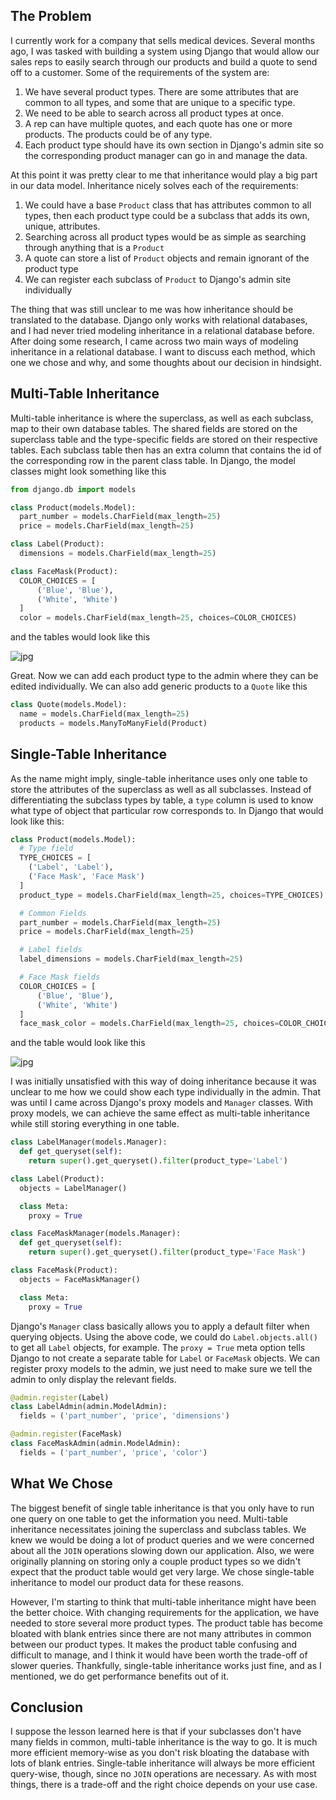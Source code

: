 ## The Problem

I currently work for a company that sells medical devices. Several months ago, I was tasked with building a system using Django that would allow our sales reps to easily search through our products and build a quote to send off to a customer. Some of the requirements of the system are:

1. We have several product types. There are some attributes that are common to all types, and some that are unique to a specific type.
2. We need to be able to search across all product types at once.
3. A rep can have multiple quotes, and each quote has one or more products. The products could be of any type.
4. Each product type should have its own section in Django's admin site so the corresponding product manager can go in and manage the data.

At this point it was pretty clear to me that inheritance would play a big part in our data model. Inheritance nicely solves each of the requirements:

1. We could have a base `Product` class that has attributes common to all types, then each product type could be a subclass that adds its own, unique, attributes.
2. Searching across all product types would be as simple as searching through anything that is a `Product`
3. A quote can store a list of `Product` objects and remain ignorant of the product type
4. We can register each subclass of `Product` to Django's admin site individually

The thing that was still unclear to me was how inheritance should be translated to the database. Django only works with relational databases, and I had never tried modeling inheritance in a relational database before. After doing some research, I came across two main ways of modeling inheritance in a relational database. I want to discuss each method, which one we chose and why, and some thoughts about our decision in hindsight.

## Multi-Table Inheritance

Multi-table inheritance is where the superclass, as well as each subclass, map to their own database tables. The shared fields are stored on the superclass table and the type-specific fields are stored on their respective tables. Each subclass table then has an extra column that contains the id of the corresponding row in the parent class table. In Django, the model classes might look something like this

```python
from django.db import models

class Product(models.Model):
  part_number = models.CharField(max_length=25)
  price = models.CharField(max_length=25)

class Label(Product):
  dimensions = models.CharField(max_length=25)

class FaceMask(Product):
  COLOR_CHOICES = [
      ('Blue', 'Blue'),
      ('White', 'White')
  ]
  color = models.CharField(max_length=25, choices=COLOR_CHOICES)
```

and the tables would look like this

![jpg](/images/blog/4-django-inheritance/multi-inheritance.jpg)

Great. Now we can add each product type to the admin where they can be edited individually. We can also add generic products to a `Quote` like this

```python
class Quote(models.Model):
  name = models.CharField(max_length=25)
  products = models.ManyToManyField(Product)
```

## Single-Table Inheritance

As the name might imply, single-table inheritance uses only one table to store the attributes of the superclass as well as all subclasses. Instead of differentiating the subclass types by table, a `type` column is used to know what type of object that particular row corresponds to. In Django that would look like this:

```python
class Product(models.Model):
  # Type field
  TYPE_CHOICES = [
    ('Label', 'Label'),
    ('Face Mask', 'Face Mask')
  ]
  product_type = models.CharField(max_length=25, choices=TYPE_CHOICES)

  # Common Fields
  part_number = models.CharField(max_length=25)
  price = models.CharField(max_length=25)

  # Label fields
  label_dimensions = models.CharField(max_length=25)

  # Face Mask fields
  COLOR_CHOICES = [
      ('Blue', 'Blue'),
      ('White', 'White')
  ]
  face_mask_color = models.CharField(max_length=25, choices=COLOR_CHOICES)
```

and the table would look like this

![jpg](/images/blog/4-django-inheritance/single-inheritance.jpg)

I was initially unsatisfied with this way of doing inheritance because it was unclear to me how we could show each type individually in the admin. That was until I came across Django's proxy models and `Manager` classes. With proxy models, we can achieve the same effect as multi-table inheritance while still storing everything in one table.

```python
class LabelManager(models.Manager):
  def get_queryset(self):
    return super().get_queryset().filter(product_type='Label')

class Label(Product):
  objects = LabelManager()

  class Meta:
    proxy = True

class FaceMaskManager(models.Manager):
  def get_queryset(self):
    return super().get_queryset().filter(product_type='Face Mask')

class FaceMask(Product):
  objects = FaceMaskManager()

  class Meta:
    proxy = True
```

Django's `Manager` class basically allows you to apply a default filter when querying objects. Using the above code, we could do `Label.objects.all()` to get all `Label` objects, for example. The `proxy = True` meta option tells Django to not create a separate table for `Label` or `FaceMask` objects. We can register proxy models to the admin, we just need to make sure we tell the admin to only display the relevant fields.

```python
@admin.register(Label)
class LabelAdmin(admin.ModelAdmin):
  fields = ('part_number', 'price', 'dimensions')

@admin.register(FaceMask)
class FaceMaskAdmin(admin.ModelAdmin):
  fields = ('part_number', 'price', 'color')
```

## What We Chose

The biggest benefit of single table inheritance is that you only have to run one query on one table to get the information you need. Multi-table inheritance necessitates joining the superclass and subclass tables. We knew we would be doing a lot of product queries and we were concerned about all the `JOIN` operations slowing down our application. Also, we were originally planning on storing only a couple product types so we didn't expect that the product table would get very large. We chose single-table inheritance to model our product data for these reasons.

However, I'm starting to think that multi-table inheritance might have been the better choice. With changing requirements for the application, we have needed to store several more product types. The product table has become bloated with blank entries since there are not many attributes in common between our product types. It makes the product table confusing and difficult to manage, and I think it would have been worth the trade-off of slower queries. Thankfully, single-table inheritance works just fine, and as I mentioned, we do get performance benefits out of it.

## Conclusion

I suppose the lesson learned here is that if your subclasses don't have many fields in common, multi-table inheritance is the way to go. It is much more efficient memory-wise as you don't risk bloating the database with lots of blank entries. Single-table inheritance will always be more efficient query-wise, though, since no `JOIN` operations are necessary. As with most things, there is a trade-off and the right choice depends on your use case.
